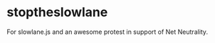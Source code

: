 stoptheslowlane
===============

For slowlane.js and an awesome protest in support of Net Neutrality.
